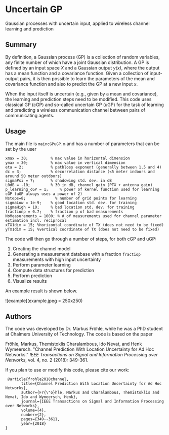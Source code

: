 # Uncertain GP
Gaussian processes with uncertain input, applied to wireless channel learning and prediction

## Summary
By definition, a Gaussian process (GP) is a collection of random variables, any finite number of which have a joint Gaussian distribution. A GP is defined by an input space *X* and a Gaussian output *y(x)*, where the output has a mean function and a covariance function. Given a collection of input-output pairs, it is then possible to learn the parameters of the mean and covariance function and also to predict the GP at a new input *x*. 

When the input itself is uncertain (e.g., given by a mean and covariance), the learning and prediction steps need to be modified. This code uses classical GP (cGP) and so-called uncertain GP (uGP) for the task of learning and predicting a wireless communication channel between pairs of communicating agents. 

## Usage

The main file is `maincGPuGP.m` and has a number of parameters that can be set by the user
```
xmax = 30;          % max value in horizontal dimension
ymax = 30;          % max value in vertical dimension
eta = 2;            % pathloss exponent (generally between 1.5 and 4)
dc = 3;             % decorrelation distance (<5 meter indoors and around 50 meter outdoors)
sigmaPsi = 7;       % shadowing std. dev. in dB
L0dB = -10;         % 30 in dB, channel gain (PTX + antenna gain)
p_learning_cGP = 1;     % power of kernel function used for learning cGP (uGP always uses a power of 2)
Nsteps=8;	          % number of grid points for learning
sigmaLow = 1e-9;    % good location std. dev. for training  
sigmaHigh = 10;     % bad location std. dev. for training 
fractionp = 0.7;    % fraction p of bad measurements
NoMeasurements = 1000; % # of measurements used for channel parameter estimation incl. reciprocal
xTX1dim = 15; %horizontal coordinate of TX (does not need to be fixed)
yTX1dim = 15; %vertical coordinate of TX (does not need to be fixed)
```
The code will then go through a number of steps, for both cGP and uGP:
1. Creating the channel model
2. Generating a measurement database with a fraction `fractiop` measurements with high input uncertainty
3. Perform parameter learning
4. Compute data structures for prediction
5. Perform prediction
6. Visualize results

An example result is shown below. 

![example](example.jpeg = 250x250)

## Authors
The code was developed by Dr. Markus Fröhle, while he was a PhD student at Chalmers University of Technology. The code is based on the paper 

Fröhle, Markus, Themistoklis Charalambous, Ido Nevat, and Henk Wymeersch. "Channel Prediction With Location Uncertainty for Ad Hoc Networks." *IEEE Transactions on Signal and Information Processing over Networks*, vol. 4, no. 2 (2018): 349-361.

If you plan to use or modify this code, please cite our work:

```
 @article{frohle2018channel,
       title={Channel Prediction With Location Uncertainty for Ad Hoc Networks},
       author={Fr{\"o}hle, Markus and Charalambous, Themistoklis and Nevat, Ido and Wymeersch, Henk},
       journal={IEEE Transactions on Signal and Information Processing over Networks},
       volume={4},
       number={2},
       pages={349--361},
       year={2018}
}
```
